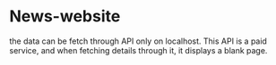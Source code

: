 # News-website 
the data can be fetch through API only on localhost.
This API is a paid service, and when fetching details through it, it displays a blank page.